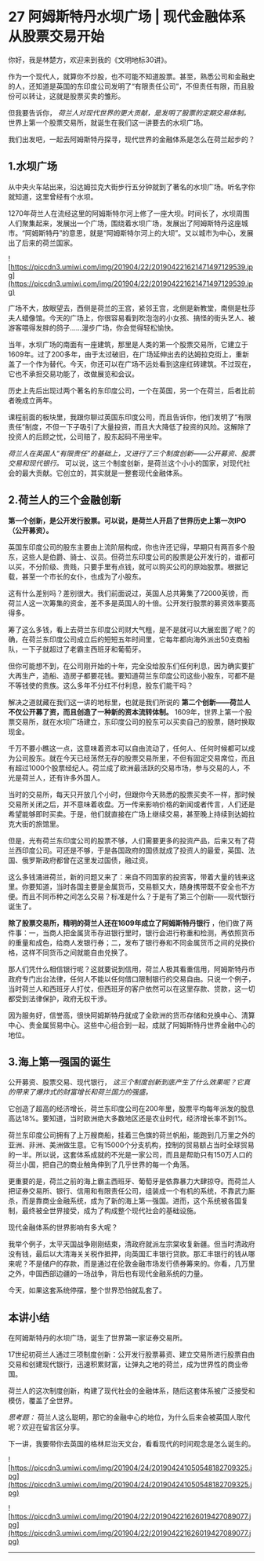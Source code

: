# 27 阿姆斯特丹水坝广场 | 现代金融体系从股票交易开始

你好，我是林楚方，欢迎来到我的《文明地标30讲》。

作为一个现代人，就算你不炒股，也不可能不知道股票。甚至，熟悉公司和金融史的人，还知道是英国的东印度公司发明了“有限责任公司”，不但责任有限，而且股份可以转让，这就是股票买卖的雏形。

但我要告诉你， *荷兰人对现代世界的更大贡献，是发明了股票的定期交易体制。* 世界上第一个股票交易所，就诞生在我们这一讲要去的水坝广场。

我们出发吧，一起去阿姆斯特丹探寻，现代世界的金融体系是怎么在荷兰起步的？

## 1.水坝广场

从中央火车站出来，沿达姆拉克大街步行五分钟就到了著名的水坝广场。听名字你就知道，这里曾经有个水坝。

1270年荷兰人在流经这里的阿姆斯特尔河上修了一座大坝。时间长了，水坝周围人们聚集起来，发展出一个广场，围绕着水坝广场，发展出了阿姆斯特丹这座城市。“阿姆斯特丹”的意思，就是“阿姆斯特尔河上的大坝”。又以城市为中心，发展出了后来的荷兰国家。

![https://piccdn3.umiwi.com/img/201904/22/201904221621471497129539.jpg](https://piccdn3.umiwi.com/img/201904/22/201904221621471497129539.jpg)

广场不大，放眼望去，西侧是荷兰的王宫，紧邻王宫，北侧是新教堂，南侧是杜莎夫人蜡像馆。今天的广场上，你很容易看到吹泡泡的小女孩、搞怪的街头艺人、被游客喂得发胖的鸽子……漫步广场，你会觉得轻松愉快。

当年，水坝广场的南面有一座建筑，那里是人类的第一个股票交易所，它建立于1609年。过了200多年，由于太过破旧，在广场延伸出去的达姆拉克街上，重新盖了一个作为替代。今天，你还可以在广场不远处看到这座红砖建筑。不过现在，它也不承担交易功能了，改做展览和会议。

历史上先后出现过两个著名的东印度公司，一个在英国，另一个在荷兰，后者比前者晚成立两年。

课程前面的板块里，我跟你聊过英国东印度公司，而且告诉你，他们发明了“有限责任”制度，不但一下子吸引了大量投资，而且大大降低了投资的风险。这解除了投资人的后顾之忧，公司赔了，股东起码不用坐牢。

 *荷兰人在英国人“有限责任”的基础上，又进行了三个制度创新——公开募资、股票交易和现代银行。* 可以说，这三个制度创新，是荷兰这个小小的国家，对现代社会的最大贡献。它创立的，其实就是一整套现代金融体系。

## 2.荷兰人的三个金融创新

 **第一个创新，是公开发行股票。可以说，是荷兰人开启了世界历史上第一次IPO（公开募资）。**

英国东印度公司的股东主要由上流阶层构成，你也许还记得，早期只有两百多个股东，这些人是伯爵、骑士、议员。但荷兰东印度公司的股票是公开发行的，谁都可以买，不分阶级、贵贱，只要手里有点钱，就可以购买公司的原始股票。根据记载，甚至一个市长的女仆，也成为了小股东。

这有什么差别吗？差别很大。我们前面说过，英国人总共筹集了72000英镑，而荷兰人这一次筹集的资金，差不多是英国人的十倍。公开发行股票的募资效率要高得多。

筹了这么多钱，看上去荷兰东印度公司财大气粗，是不是就可以大展宏图了呢？的确，在荷兰东印度公司成立后的短短五年时间里，它每年都向海外派出50支商船队，一下子就超过了老霸主西班牙和葡萄牙。

但你可能想不到，在公司刚开始的十年，完全没给股东们任何利息，因为确实要扩大再生产，造船、造房子都要花钱。要知道荷兰东印度公司这些小股东，可都不是不等钱使的贵族。这么多年不分红不付利息，股东们能干吗？

解决之道就藏在我们这一讲的地标里，也就是我们所说的 **第二个创新——荷兰人不仅公开募了资，而且创造了一种新的资本流转体制。** 1609年，世界上第一个股票交易所，就在水坝广场建立，东印度公司的股东可以买卖自己的股票，随时换取现金。

千万不要小瞧这一点，这意味着资本可以自由流动了，任何人、任何时候都可以成为公司股东。就在今天已经荡然无存的股票交易所里，不但有固定交易席位，而且有超过1000个股票经纪人。荷兰成了欧洲最活跃的交易市场，参与交易的人，不光是荷兰人，还有许多外国人。

当时的交易所，每天只开放几个小时，但跟你今天熟悉的股票买卖不一样，那时候交易所关闭之后，并不意味着收盘。万一传来影响价格的新闻或者传言，人们还是希望能够即时买卖。于是，他们就直接在广场上继续交易，甚至晚上持续到达姆拉克大街的旅馆里。

但是，光有荷兰东印度公司的股票不够，人们需要更多的投资产品，后来又有了荷兰西印度公司。可还是不够，于是各国政府的国债就成了投资人的最爱，英国、法国、俄罗斯政府都曾在这里发过国债，融过资。

这么多钱涌进荷兰，新的问题又来了：来自不同国家的投资客，带着大量的钱来这里。你要知道，当时各国主要是金属货币，交易额又大，随身携带既不安全也不方便。而且不同币种之间怎么交易？标准是什么？于是有了第三个创新——现代银行诞生了。

 **除了股票交易所，精明的荷兰人还在1609年成立了阿姆斯特丹银行** ，他们做了两件事：一，当商人把金属货币存进银行里时，银行会进行称重和检测，再依照货币的重量和成色，给商人发银行券；二，发布了银行券和不同金属货币之间的兑换价格，这样不同货币之间就能自由兑换了。

那人们凭什么相信银行呢？这就要说到信用，荷兰人极其看重信用，阿姆斯特丹市政府专门出台法律，任何人不能以任何借口限制银行的交易自由。只说一个例子，当时荷兰人和西班牙人打仗，但西班牙的客户依然可以在这里存款、贷款，这一切都受到法律保护，政府无权干涉。

因为服务好，信誉高，很快阿姆斯特丹就成了全欧洲的货币存储和兑换中心、清算中心、贵金属贸易中心。这些中心组合到一起，成就了阿姆斯特丹世界金融中心的地位。

## 3.海上第一强国的诞生

公开募资、股票交易、现代银行， *这三个制度创新到底产生了什么效果呢？它真的带来了爆炸式的财富增长和荷兰国力的强盛。*

它创造了超高的经济增长，荷兰东印度公司在200年里，股票平均每年派发的股息高达18%。要知道，当时欧洲绝大多数地区还是农业时代，经济增长率不到1%。

荷兰东印度公司拥有了上万艘商船，挂着三色旗的荷兰帆船，能跑到几万里之外的亚洲、非洲、美洲做生意。它有15000个分支机构，控制的贸易额占当时全球贸易的一半。所以说，这套体系成就的不光是一家公司，而且是帮助只有150万人口的荷兰小国，把自己的商业触角伸到了几乎世界的每一个角落。

更重要的是，荷兰之前的海上霸主西班牙、葡萄牙是依靠暴力大肆掠夺。而荷兰人把证券交易所、银行、信用和有限责任公司，组装成一个有机的系统，不靠武力厮杀，而是靠商业金融系统，成为了新的海上第一强国。进而，这个系统被各国复制，最终被全世界接受，成为了构成整个现代社会的基础设施。

现代金融体系的世界影响有多大呢？

我举个例子，太平天国战争刚刚结束，清政府就派左宗棠收复新疆。但当时清政府没有钱，最后以大清海关关税作抵押，向英国汇丰银行贷款。那汇丰银行的钱从哪来呢？不是储户的存款，而是通过在伦敦金融市场发行债券筹来的。你看，几万里之外，中国西部边疆的一场战争，背后也有现代金融系统的力量。

今天，如果这套系统停摆，整个世界恐怕就乱套了。

## 本讲小结

在阿姆斯特丹的水坝广场，诞生了世界第一家证券交易所。

17世纪初荷兰人通过三项制度创新：公开发行股票募资、建立交易所进行股票自由交易和创建现代银行，迅速积累财富，让弹丸之地的荷兰，成为世界性的商业帝国。

荷兰人的这次制度创新，构建了现代社会的金融体系，随后这套体系被广泛接受和模仿，覆盖了全世界。

 *思考题：* 荷兰人这么聪明，那它的金融中心的地位，为什么后来会被英国人取代呢？欢迎在留言区分享。

下一讲，我要带你去英国的格林尼治天文台，看看现代的时间观念是怎么诞生的。

![https://piccdn3.umiwi.com/img/201904/24/201904241050548182709325.jpg](https://piccdn3.umiwi.com/img/201904/24/201904241050548182709325.jpg)

![https://piccdn3.umiwi.com/img/201904/22/201904221626019427089077.jpg](https://piccdn3.umiwi.com/img/201904/22/201904221626019427089077.jpg)

---

